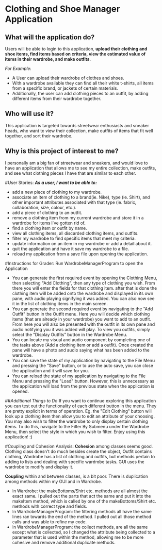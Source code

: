 # Clothing and Shoe Manager Application

## What will the application do?
Users will be able to login to this application, **upload their clothing and shoe items, find items based on criteria, 
view the estimated value of items in their wardrobe, and make outfits**.

*For Example:*
- A User can upload their wardrobe of clothes and shoes.
- With a wardrobe available they can find all their white t-shirts, all items from a specific brand, or jackets of 
  certain materials.
- Additionally, the user can add clothing pieces to an outfit, by adding different items from their wardrobe together.

## Who will use it?
This application is targeted towards streetwear enthusiasts and sneaker heads, who want to view their collection, make
outfits of items that fit well together, and sort their wardrobe.

## Why is this project of interest to me?
I personally am a big fan of streetwear and sneakers, and would love to have an application that allows me to see my
entire collection, make outfits, and see what clothing pieces I have that are similar to each other.

#User Stories:
***As a user, I want to be able to:***
- add a new piece of clothing to my wardrobe.
- associate an item of clothing to a brand(ie. Nike), type (ie. Shirt), and other important attributes associated with 
  that type (ie. fabric, collaboration, size, colour, etc.).
- add a piece of clothing to an outfit.
- remove a clothing item from my current wardrobe and store it in a wardrobe for items I've gotten rid of.
- find a clothing item or outfit by name.
- view all clothing items, all discarded clothing items, and outfits.
- filter my wardrobe to find specific items that meet my criteria.
- update information on an item in my wardrobe or add a detail about it.
- quit the application and have it save my wardrobe to a file.
- reload my application from a save file upon opening the application.

#Instructions for Grader:
Run WardrobeManagerProgram to open the Application
- You can generate the first required event by opening the Clothing Menu, then selecting "Add Clothing", then any type 
  of clothing you wish. From there you will enter the fields for that clothing item. after that is done the clothing 
  item will be added onto the wardrobe and displayed in its own pane, with audio playing signifying it was added. 
  You can also now see it in the list of clothing items in the main screen.
- You can generate the second required event by navigating to the "Add Outfit" button in the Outfit menu. Here you will 
  decide which clothing items (that are already in your wardrobe) you want to add to an outfit. From here you will also 
  be presented with the outfit in its own pane and audio notifying you it was added will play. To view you outfits, 
  simply select the "Display Outfits" button in the Wardrobe Menu.
- You can locate my visual and audio component by completing one of the tasks above (Add a clothing item or add a 
  outfit). Once created the pane will have a photo and audio saying what has been added to the wardrobe.
- You can save the state of my application by navigating to the File Menu and pressing the "Save" button, or to use the
  auto save, you can close the application and it will save for you.
- You can reload the state of my application by navigating to the File Menu and pressing the "Load" button. However,
  this is unnecessary as the application will load from the previous state when the application is opened.
  
##*Additional Things to Do*
   If you want to continue exploring this application you can test out the functionality of each different button in the
   menu. They are pretty explicit in terms of operation. Eg. the "Edit Clothing" button will look up a clothing item 
   then allow you to edit an attribute of your choosing. You may also wish to filter the wardrobe to only display
   certain clothing items. To do this, navigate to the Filter By Submenu under the Wardrobe Menu, then select the style
   in which you wish to filter. Enjoy using this application! :) 

#Coupling and Cohesion Analysis:
**Cohesion** among classes seems good. Clothing class doesn't do much besides create the object, Outfit contains clothing, 
Wardrobe has a list of clothing and outfits, but methods pertain to adding to lists and dealing with specific wardrobe 
tasks. GUI uses the wardrobe to modify and display it.

**Coupling** within and between classes, is a bit poor. There is duplication among methods within my GUI and in Wardrobe.
- In Wardrobe: the makeBottoms/Shirt etc. methods are all almost the exact same. I pulled out the parts that act the same
  and put it into the makeItem method, which is called by one of the makeBottoms/Shirt etc. methods with correct type 
  and fields.
- In WardrobeManagerProgram: the filtering methods all have the same lines ran towards the end of the method. I pulled
  out all those method calls and was able to refine my code.
- In WardrobeManagerProgram: the collect methods, are all the same except what is collected, so I changed the attribute 
  being collected to a parameter that is used within the method, allowing me to be more cohesive and remove additional 
  duplicate methods.

